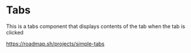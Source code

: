 # Tabs

This is a tabs component that displays contents of the tab when the tab is clicked

https://roadmap.sh/projects/simple-tabs
